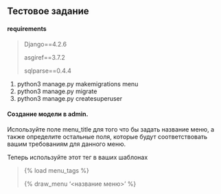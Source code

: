 ## Тестовое задание

#### requirements
>Django==4.2.6
>
>asgiref==3.7.2
>
>sqlparse==0.4.4

1. python3 manage.py makemigrations menu
2. python3 manage.py migrate
3. python3 manage.py createsuperuser

#### Создание модели в admin.
Используйте поле menu_title для того что бы задать название меню, а также определите остальные поля, 
которые будут соответствовать вашим требованиям для данного меню.

Теперь используйте этот тег в ваших шаблонах
>{% load menu_tags %}
>
>{% draw_menu ‘<название меню>’ %}
